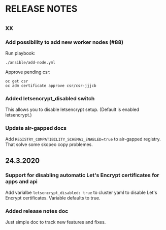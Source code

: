 # RELEASE NOTES

## xx

### Add possibility to add new worker nodes (#88)

Run playbook:
```
./ansible/add-node.yml
```

Approve pending csr:
```
oc get csr
oc adm certificate approve csr/csr-jjjcb
```

### Added letsencrypt_disabled switch

This allows you to disable letsencrypt setup. (Default is enabled letsencrypt.)

### Update air-gapped docs 

Add `REGISTRY_COMPATIBILITY_SCHEMA1_ENABLED=true` to air-gapped registry. That solve some skopeo copy problemes.

## 24.3.2020

### Support for disabling automatic Let's Encrypt certificates for apps and api

Add varialbe `letsencrypt_disabled: true` to cluster yaml to disable Let's Encrypt certificates. Variable defaults to true.

### Added release notes doc

Just simple doc to track new features and fixes.


